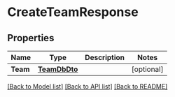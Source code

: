# CreateTeamResponse

## Properties

Name | Type | Description | Notes
------------ | ------------- | ------------- | -------------
**Team** | [**TeamDbDto**](TeamDbDto.md) |  | [optional] 

[[Back to Model list]](../README.md#documentation-for-models) [[Back to API list]](../README.md#documentation-for-api-endpoints) [[Back to README]](../README.md)


